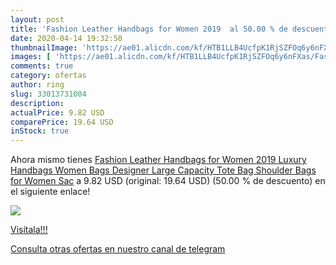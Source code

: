 ```yaml
---
layout: post
title: 'Fashion Leather Handbags for Women 2019  al 50.00 % de descuento'
date: 2020-04-14 19:32:50
thumbnailImage: 'https://ae01.alicdn.com/kf/HTB1LLB4UcfpK1RjSZFOq6y6nFXas/Fashion-Leather-Handbags-for-Women-2019-Luxury-Handbags-Women-Bags-Designer-Large-Capacity-Tote-Bag-Shoulder.jpg_350x350._SL200_.jpg'
images: [ 'https://ae01.alicdn.com/kf/HTB1LLB4UcfpK1RjSZFOq6y6nFXas/Fashion-Leather-Handbags-for-Women-2019-Luxury-Handbags-Women-Bags-Designer-Large-Capacity-Tote-Bag-Shoulder.jpg_350x350._SL200_.jpg' ]
comments: true
category: ofertas
author: ring
slug: 33013731004
description:
actualPrice: 9.82 USD
comparePrice: 19.64 USD
inStock: true
---
```


Ahora mismo tienes [Fashion Leather Handbags for Women 2019 Luxury Handbags Women Bags Designer Large Capacity Tote Bag Shoulder Bags for Women Sac](https://www.amazon.com/dp/33013731004/?tag=redken08-20) a 9.82 USD (original: 19.64 USD) (50.00 %  de descuento) en el siguiente enlace!

[![](https://ae01.alicdn.com/kf/HTB1LLB4UcfpK1RjSZFOq6y6nFXas/Fashion-Leather-Handbags-for-Women-2019-Luxury-Handbags-Women-Bags-Designer-Large-Capacity-Tote-Bag-Shoulder.jpg_350x350._SL200_.jpg)](https://www.amazon.com/dp/33013731004/?tag=redken08-20)

[Visítala!!!](https://www.amazon.com/dp/33013731004/?tag=redken08-20)

[Consulta otras ofertas en nuestro canal de telegram](https://t.me/s/ofertas25)
